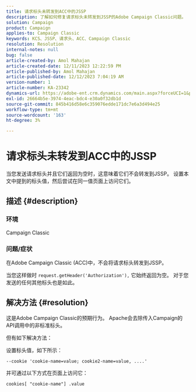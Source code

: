 ```yaml
---
title: 请求标头未转发到ACC中的JSSP
description: 了解如何修复请求标头未转发到JSSP的Adobe Campaign Classic问题。
solution: Campaign
product: Campaign
applies-to: Campaign Classic
keywords: KCS、JSSP、请求头、ACC、Campaign Classic
resolution: Resolution
internal-notes: null
bug: false
article-created-by: Amol Mahajan
article-created-date: 12/11/2023 12:22:59 PM
article-published-by: Amol Mahajan
article-published-date: 12/12/2023 7:04:19 AM
version-number: 1
article-number: KA-23342
dynamics-url: https://adobe-ent.crm.dynamics.com/main.aspx?forceUCI=1&pagetype=entityrecord&etn=knowledgearticle&id=f538ddff-1f98-ee11-be37-6045bd006239
exl-id: 26664b5e-3974-4eac-bdc4-e30a0f32db1d
source-git-commit: 845b416d58e6c359076edde171dc7e6a3d494e25
workflow-type: tm+mt
source-wordcount: '163'
ht-degree: 3%

---
```


# 请求标头未转发到ACC中的JSSP


当您发送请求标头并且它们返回为空时，这意味着它们不会转发到JSSP。 设置本文中提到的标头值，然后尝试在同一值页面上访问它们。

## 描述 {#description}


### 环境

Campaign Classic



### 问题/症状

在Adobe Campaign Classic (ACC)中，不会将请求标头转发到JSSP。

当您这样做时 `request.getHeader('Authorization'),` 它始终返回为空。 对于您发送的任何其他标头也是如此。


## 解决方法 {#resolution}


这是Adobe Campaign Classic的预期行为。 Apache会去除传入Campaign的API调用中的非标准标头。

但有如下解决方法：

设置标头值，如下所示：

`--cookie 'cookie-name=value; cookie2-name=value, ....'`

并可通过以下方式在页面上访问它：

`cookies[ "cookie-name"] .value`
